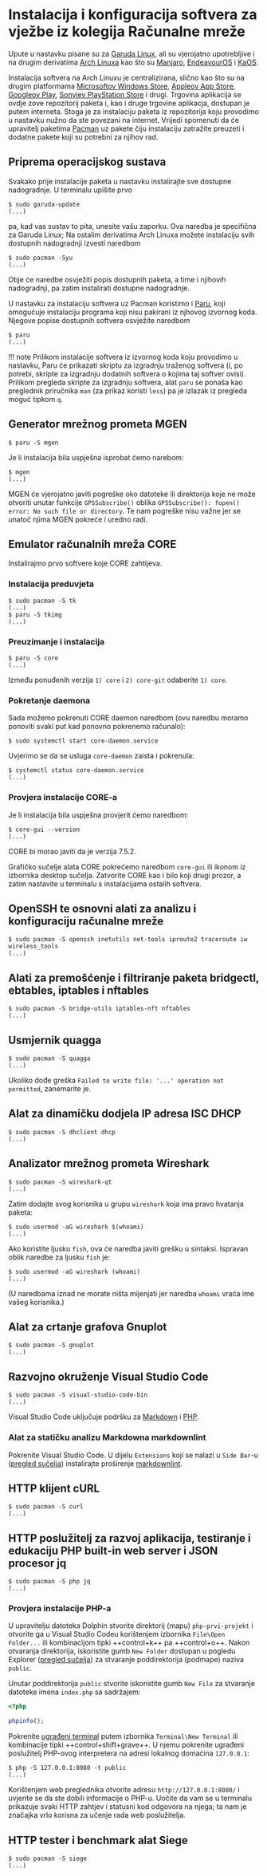 # Instalacija i konfiguracija softvera za vježbe iz kolegija Računalne mreže

Upute u nastavku pisane su za [Garuda Linux](https://garudalinux.org/), ali su vjerojatno upotrebljive i na drugim derivatima [Arch Linuxa](https://archlinux.org/) kao što su [Manjaro](https://manjaro.org/), [EndeavourOS](https://endeavouros.com/) i [KaOS](https://kaosx.us/).

Instalacija softvera na Arch Linuxu je centralizirana, slično kao što su na drugim platformama [Microsoftov Windows Store](https://www.microsoft.com/en-us/store/apps/windows), [Appleov App Store](https://www.apple.com/app-store/), [Googleov Play](https://play.google.com/store/apps), [Sonyjev PlayStation Store](https://store.playstation.com/en-hr/latest) i drugi. Trgovina aplikacija se ovdje zove repozitorij paketa i, kao i druge trgovine aplikacja, dostupan je putem interneta. Stoga je za instalaciju paketa iz repozitorija koju provodimo u nastavku nužno da ste povezani na internet. Vrijedi spomenuti da će upravitelj paketima [Pacman](https://wiki.archlinux.org/title/Pacman) uz pakete čiju instalaciju zatražite preuzeti i dodatne pakete koji su potrebni za njihov rad.

## Priprema operacijskog sustava

Svakako prije instalacije paketa u nastavku instalirajte sve dostupne nadogradnje. U terminalu upišite prvo

``` shell
$ sudo garuda-update
(...)
```

pa, kad vas sustav to pita, unesite vašu zaporku. Ova naredba je specifična za Garuda Linux; Na ostalim derivatima Arch Linuxa možete instalaciju svih dostupnih nadogradnji izvesti naredbom

``` shell
$ sudo pacman -Syu
(...)
```

Obje će naredbe osvježiti popis dostupnih paketa, a time i njihovih nadogradnji, pa zatim instalirati dostupne nadogradnje.

U nastavku za instalaciju softvera uz Pacman koristimo i [Paru](https://github.com/Morganamilo/paru), koji omogućuje instalaciju programa koji nisu pakirani iz njhovog izvornog koda. Njegove popise dostupnih softvera osvježite naredbom

``` shell
$ paru
(...)
```

!!! note
    Prilikom instalacije softvera iz izvornog koda koju provodimo u nastavku, Paru će prikazati skriptu za izgradnju traženog softvera (i, po potrebi, skripte za izgradnju dodatnih softvera o kojima taj softver ovisi). Prilikom pregleda skripte za izgradnju softvera, alat `paru` se ponaša kao preglednik priručnika `man` (za prikaz koristi `less`) pa je izlazak iz pregleda moguć tipkom `q`.

## Generator mrežnog prometa MGEN

``` shell
$ paru -S mgen
```

Je li instalacija bila uspješna isprobat ćemo narebom:

``` shell
$ mgen
(...)
```

MGEN će vjerojatno javiti pogreške oko datoteke ili direktorija koje ne može otvoriti unutar funkcije ``GPSSubscribe()`` oblika ``GPSSubscribe(): fopen() error: No such file or directory``. Te nam pogreške nisu važne jer se unatoč njima MGEN pokreće i uredno radi.

## Emulator računalnih mreža CORE

Instalirajmo prvo softvere koje CORE zahtijeva.

### Instalacija preduvjeta

``` shell
$ sudo pacman -S tk
(...)
$ paru -S tkimg
(...)
```

### Preuzimanje i instalacija

``` shell
$ paru -S core
(...)
```

Između ponuđenih verzija `1) core` i `2) core-git` odaberite `1) core`.

### Pokretanje daemona

Sada možemo pokrenuti CORE daemon naredbom (ovu naredbu moramo ponoviti svaki put kad ponovno pokrenemo računalo):

``` shell
$ sudo systemctl start core-daemon.service
```

Uvjerimo se da se usluga `core-daemon` zaista i pokrenula:

``` shell
$ systemctl status core-daemon.service
(...)
```

### Provjera instalacije CORE-a

Je li instalacija bila uspješna provjerit ćemo naredbom:

``` shell
$ core-gui --version
(...)
```

CORE bi morao javiti da je verzija 7.5.2.

Grafičko sučelje alata CORE pokrećemo naredbom ``core-gui`` ili ikonom iz izbornika desktop sučelja. Zatvorite CORE kao i bilo koji drugi prozor, a zatim nastavite u terminalu s instalacijama ostalih softvera.

## OpenSSH te osnovni alati za analizu i konfiguraciju računalne mreže

``` shell
$ sudo pacman -S openssh inetutils net-tools iproute2 traceroute iw wireless_tools
(...)
```

## Alati za premošćenje i filtriranje paketa bridgectl, ebtables, iptables i nftables

``` shell
$ sudo pacman -S bridge-utils iptables-nft nftables
(...)
```

## Usmjernik quagga

``` shell
$ sudo pacman -S quagga
(...)
```

Ukoliko dođe greška `Failed to write file: '...' operation not permitted`, zanemarite je.

## Alat za dinamičku dodjela IP adresa ISC DHCP

``` shell
$ sudo pacman -S dhclient dhcp
(...)
```

## Analizator mrežnog prometa Wireshark

``` shell
$ sudo pacman -S wireshark-qt
(...)
```

Zatim dodajte svog korisnika u grupu `wireshark` koja ima pravo hvatanja paketa:

``` shell
$ sudo usermod -aG wireshark $(whoami)
(...)
```

Ako koristite ljusku `fish`, ova će naredba javiti grešku u sintaksi. Ispravan oblik naredbe za ljusku `fish` je:

``` shell
$ sudo usermod -aG wireshark (whoami)
(...)
```

(U naredbama iznad ne morate ništa mijenjati jer naredba `whoami` vraća ime vašeg korisnika.)

## Alat za crtanje grafova Gnuplot

``` shell
$ sudo pacman -S gnuplot
(...)
```

## Razvojno okruženje Visual Studio Code

``` shell
$ sudo pacman -S visual-studio-code-bin
(...)
```

Visual Studio Code uključuje podršku za [Markdown](https://code.visualstudio.com/docs/languages/markdown) i [PHP](https://code.visualstudio.com/docs/languages/php).

### Alat za statičku analizu Markdowna markdownlint

Pokrenite Visual Studio Code. U dijelu `Extensions` koji se nalazi u `Side Bar`-u ([pregled sučelja](https://code.visualstudio.com/docs/getstarted/userinterface)) instalirajte proširenje [markdownlint](https://marketplace.visualstudio.com/items?itemName=DavidAnson.vscode-markdownlint).

## HTTP klijent cURL

``` shell
$ sudo pacman -S curl
(...)
```

## HTTP poslužitelj za razvoj aplikacija, testiranje i edukaciju PHP built-in web server i JSON procesor jq

``` shell
$ sudo pacman -S php jq
(...)
```

### Provjera instalacije PHP-a

U upravitelju datoteka Dolphin stvorite direktorij (mapu) `php-prvi-projekt` i otvorite ga u Visual Studio Codeu korištenjem izbornika `File\Open Folder...` ili kombinacijom tipki ++control+k++ pa ++control+o++. Nakon otvaranja direktorija, iskoristite gumb `New Folder` dostupan u pogledu Explorer ([pregled sučelja](https://code.visualstudio.com/docs/getstarted/userinterface)) za stvaranje poddirektorija (podmape) naziva `public`.

Unutar poddirektorija `public` stvorite iskoristite gumb `New File` za stvaranje datoteke imena `index.php` sa sadržajem:

``` php
<?php

phpinfo();
```

Pokrenite [ugrađeni terminal](https://code.visualstudio.com/docs/editor/integrated-terminal) putem izbornika `Terminal\New Terminal` ili kombinacije tipki ++control+shift+grave++. U njemu pokrenite ugrađeni poslužitelj PHP-ovog interpretera na adresi lokalnog domaćina `127.0.0.1`:

``` shell
$ php -S 127.0.0.1:8080 -t public
(...)
```

Korištenjem web preglednika otvorite adresu `http://127.0.0.1:8080/` i uvjerite se da ste dobili informacije o PHP-u. Uočite da vam se u terminalu prikazuje svaki HTTP zahtjev i statusni kod odgovora na njega; ta nam je značajka vrlo korisna za učenje rada web poslužitelja.

## HTTP tester i benchmark alat Siege

``` shell
$ sudo pacman -S siege
(...)
```
